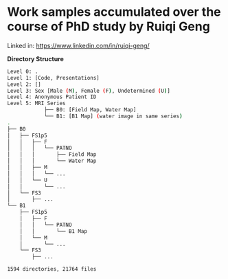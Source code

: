 # Work samples accumulated over the course of PhD study by Ruiqi Geng

Linked in: https://www.linkedin.com/in/ruiqi-geng/

**Directory Structure**

```bash
Level 0: .
Level 1: [Code, Presentations]
Level 2: []
Level 3: Sex [Male (M), Female (F), Undetermined (U)]
Level 4: Anonymous Patient ID
Level 5: MRI Series
			├── B0: [Field Map, Water Map] 
			└── B1: [B1 Map] (water image in same series)
.
├── B0
│   ├── FS1p5
│   │   ├── F
│   │   │   └── PATNO
│   │   │       ├── Field Map
│   │   │       └── Water Map
│   │   ├── M
│   │   │   └── ...
│   │   └── U
│   │       └── ...
│   └── FS3
│       ├── ...
└── B1
    ├── FS1p5
    │   ├── F
    │   │   └── PATNO
    │   │       └── B1 Map
    │   └── M
    │       └── ...
    └── FS3
        ├── ...

1594 directories, 21764 files

```

